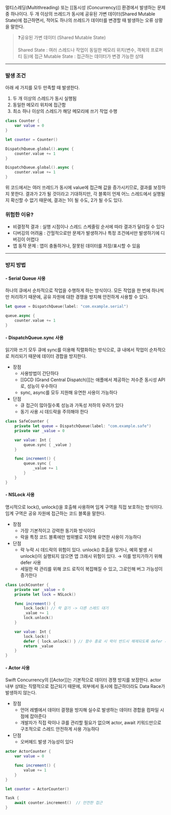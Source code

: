 멀티스레딩(Multithreading) 또는 [[동시성 (Concurrency)]] 환경에서 발생하는 문제 중 하나이다. 두 개 이상의 쓰레드가 동시에 공유된 가변 데이터(Shared Mutable State)에 접근하면서, 적어도 하나의 쓰레드가 데이터를 변경할 때 발생하는 오류 상황을 말한다.

> ❓공유된 가변 데이터 (Shared Mutable State)
> 
> Shared State : 여러 스레드나 작업이 동일한 메모리 위치(변수, 객체의 프로퍼티 등)에 접근
> Mutable State : 접근하는 데이터가 변경 가능한 상태

---
### 발생 조건

아래 세 가지를 모두 만족할 때 발생한다.

1. 두 개 이상의 스레드가 동시 실행됨
2. 동일한 메모리 위치에 접근함
3. 최소 하나 이상의 스레드가 해당 메모리에 쓰기 작업 수행

```swift
class Counter {
    var value = 0
}

let counter = Counter()

DispatchQueue.global().async {
    counter.value += 1
}

DispatchQueue.global().async {
    counter.value += 1
}
```

위 코드에서는 여러 쓰레드가 동시에 value에 접근해 값을 증가시키므로, 결과를 보장하지 못한다. 결과가 2가 될 것이라고 기대하지만, 각 블록이 언제 어느 스레드에서 실행될지 확신할 수 없기 때문에, 결과는 1이 될 수도, 2가 될 수도 있다.

### 위험한 이유?

- 비결정적 결과 : 실행 시점이나 스레드 스케줄링 순서에 따라 결과가 달라질 수 있다
- 디버깅의 어려움 : 간헐적으로만 문제가 발생하거나 특정 조건에서만 발생하기에 디버깅이 어렵다
- 앱 동작 문제 : 앱이 충돌하거나, 잘못된 데이터를 저장/표시할 수 있음

---

### 방지 방법

#### - Serial Queue 사용

하나의 큐에서 순차적으로 작업을 수행하게 하는 방식이다. 모든 작업을 한 번에 하나씩만 처리하기 때문에, 공유 자원에 대한 경쟁을 방지해 안전하게 사용할 수 있다.

```swift
let queue = DispatchQueue(label: "com.example.serial")

queue.async {
    counter.value += 1
}
```

#### - DispatchQueue.sync 사용

읽기와 쓰기 모두 큐에 sync를 이용해 직렬화하는 방식으로, 큐 내에서 작업이 순차적으로 처리되기 때문에 데이터 경합을 방지한다.

- 장점
    - 사용방법이 간단하다
    - [[GCD (Grand Central Dispatch)]]는 애플에서 제공하는 저수준 동시성 API로, 성능이 우수하다
    - sync, async를 모두 지원해 유연한 사용이 가능하다
- 단점
    - 큐 접근이 많아질수록 성능과 가독성 저하의 우려가 있다
    - 동기 사용 시 데드락을 주의해야 한다

```swift
class SafeCounter {
    private let queue = DispatchQueue(label: "com.example.safe")
    private var _value = 0

    var value: Int {
        queue.sync { _value }
    }

    func increment() {
        queue.sync {
            _value += 1
        }
    }
}
```

#### - NSLock 사용

명시적으로 lock(), unlock()을 호출해 사용하며 임계 구역을 직접 보호하는 방식이다. 임계 구역은 공유 자원에 접근하는 코드 블록을 말한다.

- 장점
    - 가장 기본적이고 강력한 동기화 방식이다
    - 락을 특정 코드 블록에만 범위별로 지정해 유연한 사용이 가능하다
- 단점
    - 락 누락 시 데드락의 위험이 있다. unlock() 호출을 잊거나, 예외 발생 시 unlock()이 실행되지 않으면 앱 크래시 위험이 있다. → 이를 방지가하기 위해 defer 사용
    - 세밀한 락 관리를 위해 코드 로직이 복잡해질 수 있고, 그로인해 버그 가능성이 증가한다

```swift
class LockCounter {
    private var _value = 0
    private let lock = NSLock()

    func increment() {
        lock.lock() // 락 걸기 -> 다른 스레드 대기
        _value += 1
        lock.unlock()
    }

    var value: Int {
        lock.lock()
        defer { lock.unlock() } // 함수 종료 시 락이 반드시 해제되도록 defer 사용
        return _value
    }
}
```

#### - Actor 사용

Swift Concurrency의 [[Actor]]는 기본적으로 데이터 경쟁 방지를 보장한다.
actor 내부 상태는 직렬적으로 접근되기 때문에, 외부에서 동시에 접근하더라도 Data Race가 발생하지 않는다.

- 장점
    - 언어 레벨에서 데이터 결쟁을 방지해 실수로 발생하는 데이터 경합을 컴파일 시점에 잡아준다
    - 개발자가 직접 락이나 큐를 관리할 필요가 없으며 actor, await 키워드만으로 구조적으로 스레드 안전하게 사용 가능하다
- 단점
    - 오버헤드 발생 가능성이 있다

```swift
actor ActorCounter {
    var value = 0

    func increment() {
        value += 1
    }
}

let counter = ActorCounter()

Task {
    await counter.increment()  // 안전한 접근
}
```